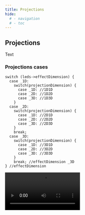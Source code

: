 ```yaml
---
title: Projections
hide:
  # - navigation
  # - toc
---
```


## Projections

Text

### Projections cases


```
switch (leds->effectDimension) {
  case _1D:
    switch(projectionDimension) {
      case _1D: //1D1D
      case _2D: //1D2D
      case _3D: //1D3D
    }
  case _2D:
    switch(projectionDimension) {
      case _1D: //2D1D
      case _2D: //2D2D
      case _3D: //2D3D
    }
    break;
  case _3D:
    switch(projectionDimension) {
      case _1D: //3D1D
      case _2D: //3D2D
      case _3D: //3D3D
    }
    break; //effectDimension _3D
} //effectDimension
```

<video width="248" autoplay><source src="https://github.com/ewowi/StarDocs/assets/1737159/637588d2-0f38-46ba-b765-a37acf5fd385" type="video/mp4"></video>
